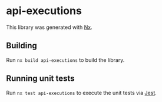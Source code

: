 # api-executions

This library was generated with [Nx](https://nx.dev).

## Building

Run `nx build api-executions` to build the library.

## Running unit tests

Run `nx test api-executions` to execute the unit tests via [Jest](https://jestjs.io).
